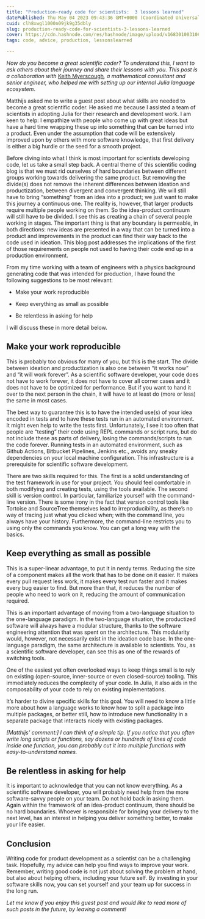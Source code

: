 ```yaml
---
title: "Production-ready code for scientists:  3 lessons learned"
datePublished: Thu May 04 2023 09:43:36 GMT+0000 (Coordinated Universal Time)
cuid: clh8xwgl1000n09jk9g35dbly
slug: production-ready-code-for-scientists-3-lessons-learned
cover: https://cdn.hashnode.com/res/hashnode/image/upload/v1683010031069/a33212ab-1534-4842-92cd-a94b4e89785c.png
tags: code, advice, production, lessonslearned

---
```


*How do you become a great scientific coder? To understand this, I want to ask others about their journey and share their lessons with you. This post is a collaboration with* [Keith Myerscough](https://www.linkedin.com/in/keith-myerscough/)*, a mathematical consultant and senior engineer, who helped me with setting up our internal Julia language ecosystem*.

Matthijs asked me to write a guest post about what skills are needed to become a great scientific coder. He asked me because I assisted a team of scientists in adopting Julia for their research and development work. I am keen to help: I empathize with people who come up with great ideas but have a hard time wrapping these up into something that can be turned into a product. Even under the assumption that code will be extensively improved upon by others with more software knowledge, that first delivery is either a big hurdle or the seed for a smooth project.

Before diving into what I think is most important for scientists developing code, let us take a small step back. A central theme of this scientific coding blog is that we must rid ourselves of hard boundaries between different groups working towards delivering the same product. But removing the divide(s) does not remove the inherent differences between ideation and productization, between divergent and convergent thinking. We will still have to bring “something” from an idea into a product; we just want to make this journey a continuous one. The reality is, however, that larger products require multiple people working on them. So the idea-product continuum will still have to be divided. I see this as creating a chain of several people working in stages. The important thing is that any boundary is permeable, in both directions: new ideas are presented in a way that can be turned into a product and improvements in the product can find their way back to the code used in ideation. This blog post addresses the implications of the first of those requirements on people not used to having their code end up in a production environment.

From my time working with a team of engineers with a physics background generating code that was intended for production, I have found the following suggestions to be most relevant:

* Make your work reproducible
    
* Keep everything as small as possible
    
* Be relentless in asking for help
    

I will discuss these in more detail below.

## Make your work reproducible

This is probably too obvious for many of you, but this is the start. The divide between ideation and productization is also one between “it works now” and “it will work forever”. As a scientific software developer, your code does not have to work forever, it does not have to cover all corner cases and it does not have to be optimized for performance. But if you want to hand it over to the next person in the chain, it will have to at least do (more or less) the same in most cases.

The best way to guarantee this is to have the intended use(s) of your idea encoded in tests and to have these tests run in an automated environment. It might even help to write the tests first. Unfortunately, I see it too often that people are “testing” their code using REPL commands or script runs, but do not include these as parts of delivery, losing the commands/scripts to run the code forever. Running tests in an automated environment, such as Github Actions, Bitbucket Pipelines, Jenkins etc., avoids any sneaky dependencies on your local machine configuration. This infrastructure is a prerequisite for scientific software development.

There are two skills required for this. The first is a solid understanding of the test framework in use for your project. You should feel comfortable in both modifying and creating tests, using the tools available. The second skill is version control. In particular, familiarize yourself with the command-line version. There is some irony in the fact that version control tools like Tortoise and SourceTree themselves lead to irreproducibility, as there’s no way of tracing just what you clicked when; with the command line, you always have your history. Furthermore, the command-line restricts you to using only the commands you know. You can get a long way with the basics.

## Keep everything as small as possible

This is a super-linear advantage, to put it in nerdy terms. Reducing the size of a component makes all the work that has to be done on it easier. It makes every pull request less work, it makes every test run faster and it makes every bug easier to find. But more than that, it reduces the number of people who need to work on it, reducing the amount of communication required.

This is an important advantage of moving from a two-language situation to the one-language paradigm. In the two-language situation, the productized software will always have a modular structure, thanks to the software engineering attention that was spent on the architecture. This modularity would, however, not necessarily exist in the ideation code base. In the one-language paradigm, the same architecture is available to scientists. You, as a scientific software developer, can see this as one of the rewards of switching tools.

One of the easiest yet often overlooked ways to keep things small is to rely on existing (open-source, inner-source or even closed-source) tooling. This immediately reduces the complexity of your code. In Julia, it also aids in the composability of your code to rely on existing implementations.

It’s harder to divine specific skills for this goal. You will need to know a little more about how a language works to know how to split a package into multiple packages, or better still, how to introduce new functionality in a separate package that interacts nicely with existing packages.

*\[Matthijs' comment:\] I can think of a simple tip. If you notice that you often write long scripts or functions, say dozens or hundreds of lines of code inside one function, you can probably cut it into multiple functions with easy-to-understand names.*

## Be relentless in asking for help

It is important to acknowledge that you can not know everything. As a scientific software developer, you will probably need help from the more software-savvy people on your team. Do not hold back in asking them. Again within the framework of an idea-product continuum, there should be no hard boundaries. Whoever is responsible for bringing your delivery to the next level, has an interest in helping you deliver something better, to make your life easier.

## Conclusion

Writing code for product development as a scientist can be a challenging task. Hopefully, my advice can help you find ways to improve your work. Remember, writing good code is not just about solving the problem at hand, but also about helping others, including your future self. By investing in your software skills now, you can set yourself and your team up for success in the long run.

*Let me know if you enjoy this guest post and would like to read more of such posts in the future, by leaving a comment!*